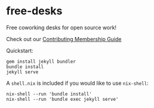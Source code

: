 # free-desks
Free coworking desks for open source work!

Check out our [Contributing Membership Guide][contributing]

[contributing]: CONTRIBUTING.md


Quickstart:

```
gem install jekyll bundler
bundle install
jekyll serve
```


A `shell.nix` is included if you would like to use `nix-shell`:

```
nix-shell --run 'bundle install'
nix-shell --run 'bundle exec jekyll serve'
```
